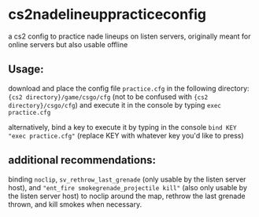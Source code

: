 # cs2nadelineuppracticeconfig
a cs2 config to practice nade lineups on listen servers, originally meant for online servers but also usable offline
## Usage:
download and place the config file `practice.cfg` in the following directory:
`{cs2 directory}/game/csgo/cfg` (not to be confused with `{cs2 directory}/csgo/cfg`)
and execute it in the console by typing `exec practice.cfg`

alternatively, bind a key to execute it by typing in the console `bind KEY "exec practice.cfg"` (replace KEY with whatever key you'd like to press)

## additional recommendations:
binding `noclip`, `sv_rethrow_last_grenade` (only usable by the listen server host), and `"ent_fire smokegrenade_projectile kill"` (also only usable by the listen server host) to noclip around the map, rethrow the last grenade thrown, and kill smokes when necessary.
